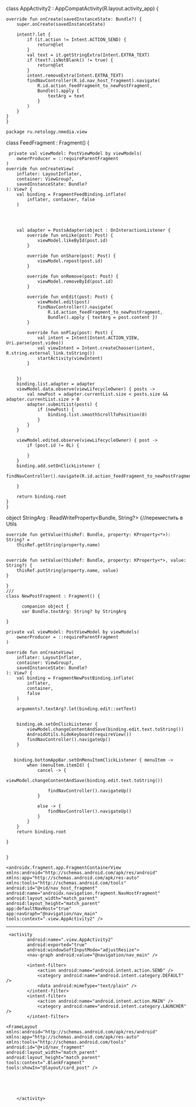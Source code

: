 

class AppActivity2 : AppCompatActivity(R.layout.activity_app) {

    override fun onCreate(savedInstanceState: Bundle?) {
        super.onCreate(savedInstanceState)

        intent?.let {
            if (it.action != Intent.ACTION_SEND) {
                return@let
            }
            val text = it.getStringExtra(Intent.EXTRA_TEXT)
            if (text?.isNotBlank() != true) {
                return@let
            }
            intent.removeExtra(Intent.EXTRA_TEXT)
            findNavController(R.id.nav_host_fragment).navigate(
                R.id.action_feedFragment_to_newPostFragment,
                Bundle().apply {
                    textArg = text
                }
            )
        }
    }
    }

    package ru.netology.nmedia.view



class FeedFragment : Fragment() {

     private val viewModel: PostViewModel by viewModels(
        ownerProducer = ::requireParentFragment
    )
    override fun onCreateView(
        inflater: LayoutInflater,
        container: ViewGroup?,
        savedInstanceState: Bundle?
    ): View? {
        val binding = FragmentFeedBinding.inflate(
            inflater, container, false
        )

   


        val adapter = PostsAdapter(object : OnInteractionListener {
            override fun onLike(post: Post) {
                viewModel.likeById(post.id)
            }

            override fun onShare(post: Post) {
                viewModel.repost(post.id)
            }

            override fun onRemove(post: Post) {
                viewModel.removeById(post.id)
            }

            override fun onEdit(post: Post) {
                viewModel.edit(post)
                findNavController().navigate(
                    R.id.action_feedFragment_to_newPostFragment,
                    Bundle().apply { textArg = post.content })
            }

            override fun onPlay(post: Post) {
                val intent = Intent(Intent.ACTION_VIEW, Uri.parse(post.video))
                val viewIntent = Intent.createChooser(intent, R.string.external_link.toString())
                startActivity(viewIntent)
            }


        })
        binding.list.adapter = adapter
        viewModel.data.observe(viewLifecycleOwner) { posts ->
            val newPost = adapter.currentList.size < posts.size && adapter.currentList.size > 0
            adapter.submitList(posts) {
                if (newPost) {
                    binding.list.smoothScrollToPosition(0)
                }
            }
        }

        viewModel.edited.observe(viewLifecycleOwner) { post ->
            if (post.id != 0L) {
              
            }
        }
        binding.add.setOnClickListener {
           findNavController().navigate(R.id.action_feedFragment_to_newPostFragment)

        }

        return binding.root
    }
    }



object StringArg : ReadWriteProperty<Bundle, String?> {//переместить в Utils

    override fun getValue(thisRef: Bundle, property: KProperty<*>): String? =
        thisRef.getString(property.name)


    override fun setValue(thisRef: Bundle, property: KProperty<*>, value: String?) {
        thisRef.putString(property.name, value)
    }

    }
    ///
    class NewPostFragment : Fragment() {

          companion object {
          var Bundle.textArg: String? by StringArg

    }

    private val viewModel: PostViewModel by viewModels(
        ownerProducer = ::requireParentFragment
    )

    override fun onCreateView(
        inflater: LayoutInflater,
        container: ViewGroup?,
        savedInstanceState: Bundle?
    ): View? {
        val binding = FragmentNewPostBinding.inflate(
            inflater,
            container,
            false
        )

        arguments?.textArg?.let(binding.edit::setText)


        binding.ok.setOnClickListener {
            viewModel.changeContentAndSave(binding.edit.text.toString())
            AndroidUtils.hideKeyboard(requireView())
            findNavController().navigateUp()
        }


       binding.bottomAppBar.setOnMenuItemClickListener { menuItem ->
            when (menuItem.itemId) {
                cancel -> {
                    viewModel.changeContentAndSave(binding.edit.text.toString())

                    findNavController().navigateUp()
                }

                else -> {
                    findNavController().navigateUp()
                }
            }
        }
        return binding.root

    }


    }


<?xml version="1.0" encoding="utf-8"?>

    <androidx.fragment.app.FragmentContainerView xmlns:android="http://schemas.android.com/apk/res/android"
    xmlns:app="http://schemas.android.com/apk/res-auto"
    xmlns:tools="http://schemas.android.com/tools"
    android:id="@+id/nav_host_fragment"
    android:name="androidx.navigation.fragment.NavHostFragment"
    android:layout_width="match_parent"
    android:layout_height="match_parent"
    app:defaultNavHost="true"
    app:navGraph="@navigation/nav_main"
    tools:context=".view.AppActivity2" />
----------------------------------------------------------------------
     <activity
            android:name=".view.AppActivity2"
            android:exported="true"
            android:windowSoftInputMode="adjustResize">
            <nav-graph android:value="@navigation/nav_main" />

            <intent-filter>
                <action android:name="android.intent.action.SEND" />
                <category android:name="android.intent.category.DEFAULT" />
                <data android:mimeType="text/plain" />
            </intent-filter>
            <intent-filter>
                <action android:name="android.intent.action.MAIN" />
                <category android:name="android.intent.category.LAUNCHER" />
            </intent-filter>



<?xml version="1.0" encoding="utf-8"?>

    <FrameLayout xmlns:android="http://schemas.android.com/apk/res/android"
    xmlns:app="http://schemas.android.com/apk/res-auto"
    xmlns:tools="http://schemas.android.com/tools"
    android:id="@+id/nav_fragment"
    android:layout_width="match_parent"
    android:layout_height="match_parent"
    tools:context=".BlankFragment"
    tools:showIn="@layout/card_post" />





        </activity>


    
